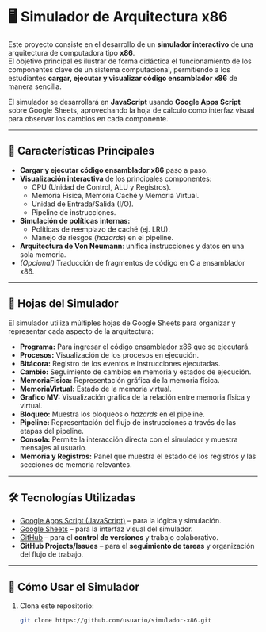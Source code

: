# 🖥️ Simulador de Arquitectura x86

Este proyecto consiste en el desarrollo de un **simulador interactivo** de una arquitectura de computadora tipo **x86**.  
El objetivo principal es ilustrar de forma didáctica el funcionamiento de los componentes clave de un sistema computacional, permitiendo a los estudiantes **cargar, ejecutar y visualizar código ensamblador x86** de manera sencilla.

El simulador se desarrollará en **JavaScript** usando **Google Apps Script** sobre Google Sheets, aprovechando la hoja de cálculo como interfaz visual para observar los cambios en cada componente.

---

## 🚀 Características Principales

- **Cargar y ejecutar código ensamblador x86** paso a paso.
- **Visualización interactiva** de los principales componentes:
  - CPU (Unidad de Control, ALU y Registros).
  - Memoria Física, Memoria Caché y Memoria Virtual.
  - Unidad de Entrada/Salida (I/O).
  - Pipeline de instrucciones.
- **Simulación de políticas internas:**
  - Políticas de reemplazo de caché (ej. LRU).
  - Manejo de riesgos (*hazards*) en el pipeline.
- **Arquitectura de Von Neumann**: unifica instrucciones y datos en una sola memoria.
- *(Opcional)* Traducción de fragmentos de código en C a ensamblador x86.

---

## 📑 Hojas del Simulador

El simulador utiliza múltiples hojas de Google Sheets para organizar y representar cada aspecto de la arquitectura:

- **Programa:** Para ingresar el código ensamblador x86 que se ejecutará.  
- **Procesos:** Visualización de los procesos en ejecución.  
- **Bitácora:** Registro de los eventos e instrucciones ejecutadas.  
- **Cambio:** Seguimiento de cambios en memoria y estados de ejecución.  
- **MemoriaFisica:** Representación gráfica de la memoria física.  
- **MemoriaVirtual:** Estado de la memoria virtual.  
- **Grafico MV:** Visualización gráfica de la relación entre memoria física y virtual.  
- **Bloqueo:** Muestra los bloqueos o *hazards* en el pipeline.  
- **Pipeline:** Representación del flujo de instrucciones a través de las etapas del pipeline.  
- **Consola:** Permite la interacción directa con el simulador y muestra mensajes al usuario.  
- **Memoria y Registros:** Panel que muestra el estado de los registros y las secciones de memoria relevantes.  

---

## 🛠️ Tecnologías Utilizadas

- [Google Apps Script (JavaScript)](https://developers.google.com/apps-script) – para la lógica y simulación.
- [Google Sheets](https://www.google.com/sheets/about/) – para la interfaz visual del simulador.
- [GitHub](https://github.com/) – para el **control de versiones** y trabajo colaborativo.
- **GitHub Projects/Issues** – para el **seguimiento de tareas** y organización del flujo de trabajo.

---

## 📖 Cómo Usar el Simulador

1. Clona este repositorio:
   ```bash
   git clone https://github.com/usuario/simulador-x86.git
